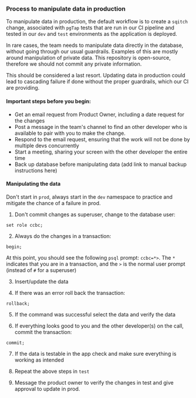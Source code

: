 ### Process to manipulate data in production

To manipulate data in production, the default workflow is to create a `sqitch` change, associated with `pgTap` tests that are run in our CI pipeline and tested in our `dev` and `test` environments as the application is deployed.

In rare cases, the team needs to manipulate data directly in the database, without going through our usual guardrails. Examples of this are mostly around manipulation of private data. This repository is open-source, therefore we should not commit any private information.

This should be considered a last resort. Updating data in production could lead to cascading failure if done without the proper guardrails, which our CI are providing.
#### Important steps before you begin:

- Get an email request from Product Owner, including a date request for the changes
- Post a message in the team's channel to find an other developer who is available to pair with you to make the change.
- Respond to the email request, ensuring that the work will not be done by multiple devs concurrently
- Start a meeting, sharing your screen with the other developer the entire time
- Back up database before manipulating data (add link to manual backup instructions here)

#### Manipulating the data

Don't start in `prod`, always start in the `dev` namespace to practice and mitigate the chance of a failure in prod.

1. Don't commit changes as superuser, change to the database user:

`set role ccbc;`

2. Always do the changes in a transaction:

`begin;`

At this point, you should see the following `psql` prompt: `ccbc=*>`. The `*` indicates that you are in a transaction, and the `>` is the normal user prompt (instead of `#` for a superuser)
<br />

3. Insert/update the data

4. If there was an error roll back the transaction:

`rollback;`

5. If the command was successful select the data and verify the data

6. If everything looks good to you and the other developer(s) on the call, commit the transaction:

`commit;`

7. If the data is testable in the app check and make sure everything is working as intended

8. Repeat the above steps in `test`

9. Message the product owner to verify the changes in test and give approval to update in prod.
